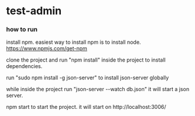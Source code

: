 # test-admin

### how to run

install npm. easiest way to install npm is to install node. https://www.npmjs.com/get-npm

clone the project and run "npm install" inside the project to install dependencies.

run "sudo npm install -g json-server" to install json-server globally

while inside the project run "json-server --watch db.json" it will start a json server.

npm start to start the project. it will start on  http://localhost:3006/
